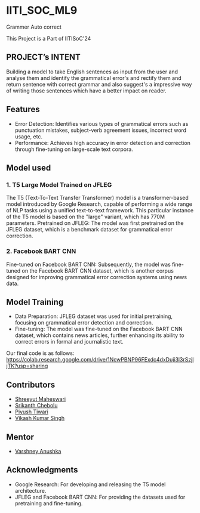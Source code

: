 # IITI_SOC_ML9
Grammer Auto correct

This Project is a Part of IITISoC'24

## PROJECT’s INTENT 
Building a model to take English sentences as input from the user and analyse them and identify the grammatical error's and rectify them and return sentence with correct grammar and also suggest's a impressive way of writing those sentences which have a better impact on reader.

## Features
- Error Detection: Identifies various types of grammatical errors such as punctuation mistakes, subject-verb agreement issues, incorrect word usage, etc.
- Performance: Achieves high accuracy in error detection and correction through fine-tuning on large-scale text corpora.

## Model used
### 1. T5 Large Model Trained on JFLEG 
The T5 (Text-To-Text Transfer Transformer) model is a transformer-based model introduced by Google Research, capable of performing a wide range of NLP tasks using a unified text-to-text framework. This particular instance of the T5 model is based on the "large" variant, which has 770M parameters.
Pretrained on JFLEG: The model was first pretrained on the JFLEG dataset, which is a benchmark dataset for grammatical error correction.

### 2. Facebook BART CNN
Fine-tuned on Facebook BART CNN: Subsequently, the model was fine-tuned on the Facebook BART CNN dataset, which is another corpus designed for improving grammatical error correction systems using news data.

## Model Training 
- Data Preparation: JFLEG dataset was used for initial pretraining, focusing on grammatical error detection and correction.
- Fine-tuning: The model was fine-tuned on the Facebook BART CNN dataset, which contains news articles, further enhancing its ability to correct errors in formal and journalistic text.

Our final code is as follows:\
https://colab.research.google.com/drive/1NcwPBNP96FExdc4dxDuji3l3rSzjljTK?usp=sharing

## Contributors
- [Shreeyut Maheswari](https://github.com/search?q=shreeyut1905&type=users)
- [Srikanth Chebolu](https://github.com/search?q=Srikanth1234567808&type=users) 
- [Piyush Tiwari](https://github.com/search?q=Piyush867583&type=users)
- [Vikash Kumar Singh](https://github.com/search?q=Vikas1177&type=users)

## Mentor
- [Varshney Anushka](https://github.com/search?q=varshneyanushka&type=users)

## Acknowledgments
- Google Research: For developing and releasing the T5 model architecture.
- JFLEG and Facebook BART CNN: For providing the datasets used for pretraining and fine-tuning.






